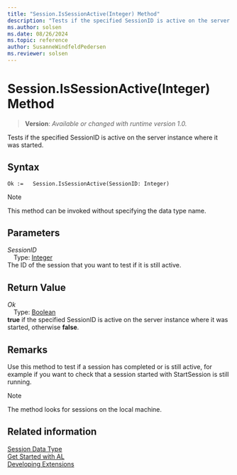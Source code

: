 ```yaml
---
title: "Session.IsSessionActive(Integer) Method"
description: "Tests if the specified SessionID is active on the server instance where it was started."
ms.author: solsen
ms.date: 08/26/2024
ms.topic: reference
author: SusanneWindfeldPedersen
ms.reviewer: solsen
---
```

[//]: # (START>DO_NOT_EDIT)
[//]: # (IMPORTANT:Do not edit any of the content between here and the END>DO_NOT_EDIT.)
[//]: # (Any modifications should be made in the .xml files in the ModernDev repo.)
# Session.IsSessionActive(Integer) Method
> **Version**: _Available or changed with runtime version 1.0._

Tests if the specified SessionID is active on the server instance where it was started.


## Syntax
```AL
Ok :=   Session.IsSessionActive(SessionID: Integer)
```
> [!NOTE]
> This method can be invoked without specifying the data type name.
## Parameters
*SessionID*  
&emsp;Type: [Integer](../integer/integer-data-type.md)  
The ID of the session that you want to test if it is still active.  


## Return Value
*Ok*  
&emsp;Type: [Boolean](../boolean/boolean-data-type.md)  
**true** if the specified SessionID is active on the server instance where it was started, otherwise **false**.


[//]: # (IMPORTANT: END>DO_NOT_EDIT)

## Remarks
Use this method to test if a session has completed or is still active, for example if you want to check that a session started with StartSession is still running.  

>[!NOTE]     
>The method looks for sessions on the local machine.


## Related information
[Session Data Type](session-data-type.md)  
[Get Started with AL](../../devenv-get-started.md)  
[Developing Extensions](../../devenv-dev-overview.md)